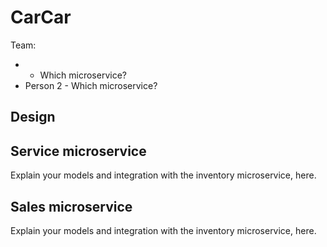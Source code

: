 # CarCar

Team:

- - Which microservice?
- Person 2 - Which microservice?

## Design

## Service microservice

Explain your models and integration with the inventory
microservice, here.

## Sales microservice

Explain your models and integration with the inventory
microservice, here.

[Excalidraw Diagram]: (https://imgur.com/a/PQWwovZ)


